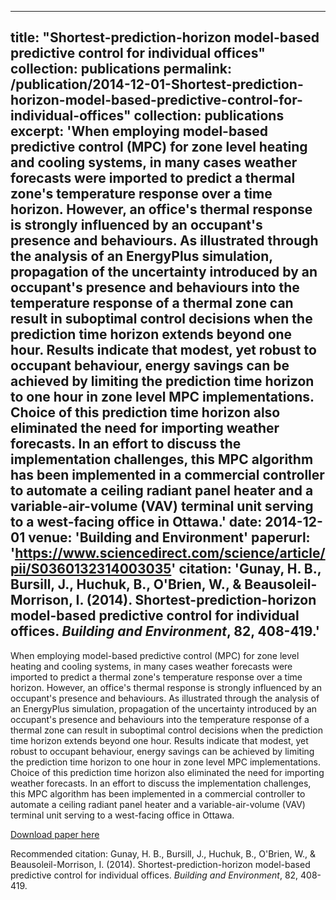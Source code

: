 ---
title: "Shortest-prediction-horizon model-based predictive control for individual offices"
collection: publications
permalink: /publication/2014-12-01-Shortest-prediction-horizon-model-based-predictive-control-for-individual-offices"
collection: publications
excerpt: 'When employing model-based predictive control (MPC) for zone level heating and cooling systems, in many cases weather forecasts were imported to predict a thermal zone's temperature response over a time horizon. However, an office's thermal response is strongly influenced by an occupant's presence and behaviours. As illustrated through the analysis of an EnergyPlus simulation, propagation of the uncertainty introduced by an occupant's presence and behaviours into the temperature response of a thermal zone can result in suboptimal control decisions when the prediction time horizon extends beyond one hour. Results indicate that modest, yet robust to occupant behaviour, energy savings can be achieved by limiting the prediction time horizon to one hour in zone level MPC implementations. Choice of this prediction time horizon also eliminated the need for importing weather forecasts. In an effort to discuss the implementation challenges, this MPC algorithm has been implemented in a commercial controller to automate a ceiling radiant panel heater and a variable-air-volume (VAV) terminal unit serving to a west-facing office in Ottawa.'
date: 2014-12-01
venue: 'Building and Environment'
paperurl: 'https://www.sciencedirect.com/science/article/pii/S0360132314003035'
citation: 'Gunay, H. B., Bursill, J., Huchuk, B., O'Brien, W., & Beausoleil-Morrison, I. (2014). Shortest-prediction-horizon model-based predictive control for individual offices. <i>Building and Environment</i>, 82, 408-419.'
----
When employing model-based predictive control (MPC) for zone level heating and cooling systems, in many cases weather forecasts were imported to predict a thermal zone's temperature response over a time horizon. However, an office's thermal response is strongly influenced by an occupant's presence and behaviours. As illustrated through the analysis of an EnergyPlus simulation, propagation of the uncertainty introduced by an occupant's presence and behaviours into the temperature response of a thermal zone can result in suboptimal control decisions when the prediction time horizon extends beyond one hour. Results indicate that modest, yet robust to occupant behaviour, energy savings can be achieved by limiting the prediction time horizon to one hour in zone level MPC implementations. Choice of this prediction time horizon also eliminated the need for importing weather forecasts. In an effort to discuss the implementation challenges, this MPC algorithm has been implemented in a commercial controller to automate a ceiling radiant panel heater and a variable-air-volume (VAV) terminal unit serving to a west-facing office in Ottawa.

[Download paper here](https://www.sciencedirect.com/science/article/pii/S0360132314003035)

Recommended citation: Gunay, H. B., Bursill, J., Huchuk, B., O'Brien, W., & Beausoleil-Morrison, I. (2014). Shortest-prediction-horizon model-based predictive control for individual offices. <i>Building and Environment</i>, 82, 408-419.
